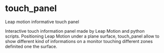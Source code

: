# touch_panel
Leap motion informative touch panel

Interactive touch information panel made by Leap Motion and python scripts.
Positioning Leap Motion under a plane surface, touch_panel allow to show different kind of informations on a monitor touching different zones definited one the surface.
